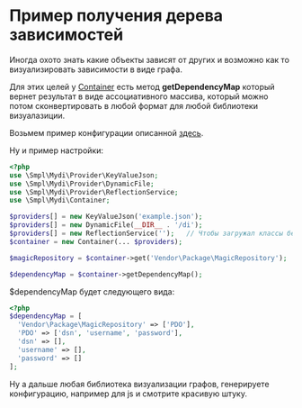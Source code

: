 # Пример получения дерева зависимостей

Иногда охото знать какие объекты зависят от других и возможно как то визуализировать зависимости в виде графа.

Для этих целей у [Container](container.md) есть метод **getDependencyMap** который вернет результат в виде 
ассоциативного массива, который можно потом сконвертировать в любой формат для любой библиотеки визуалазиции.

Возьмем пример конфигурации описанной [здесь](exampleConfiguration.md).

Ну и пример настройки:

```php
<?php
use \Smpl\Mydi\Provider\KeyValueJson;
use \Smpl\Mydi\Provider\DynamicFile;
use \Smpl\Mydi\Provider\ReflectionService;
use \Smpl\Mydi\Container;

$providers[] = new KeyValueJson('example.json');
$providers[] = new DynamicFile(__DIR__ . '/di');
$providers[] = new ReflectionService('');   // Чтобы загружал классы без аннотаций, он загрузит MagicRepository
$container = new Container(... $providers);

$magicRepository = $container->get('Vendor\Package\MagicRepository');  // Можно использовать MagicRepository::class

$dependencyMap = $container->getDependencyMap();
```

$dependencyMap будет следующего вида:

```php
<?php
$dependencyMap = [
  'Vendor\Package\MagicRepository' => ['PDO'],
  'PDO' => ['dsn', 'username', 'password'],
  'dsn' => [],
  'username' => [],
  'password' => []
];
```

Ну а дальше любая библиотека визуализации графов, генерируете конфигурацию, например для js и смотрите красивую штуку.
